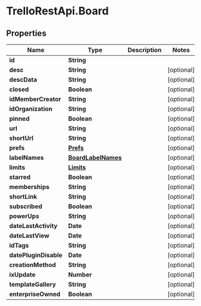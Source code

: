 # TrelloRestApi.Board

## Properties

Name | Type | Description | Notes
------------ | ------------- | ------------- | -------------
**id** | **String** |  | 
**desc** | **String** |  | [optional] 
**descData** | **String** |  | [optional] 
**closed** | **Boolean** |  | [optional] 
**idMemberCreator** | **String** |  | [optional] 
**idOrganization** | **String** |  | [optional] 
**pinned** | **Boolean** |  | [optional] 
**url** | **String** |  | [optional] 
**shortUrl** | **String** |  | [optional] 
**prefs** | [**Prefs**](Prefs.md) |  | [optional] 
**labelNames** | [**BoardLabelNames**](BoardLabelNames.md) |  | [optional] 
**limits** | [**Limits**](.md) |  | [optional] 
**starred** | **Boolean** |  | [optional] 
**memberships** | **String** |  | [optional] 
**shortLink** | **String** |  | [optional] 
**subscribed** | **Boolean** |  | [optional] 
**powerUps** | **String** |  | [optional] 
**dateLastActivity** | **Date** |  | [optional] 
**dateLastView** | **Date** |  | [optional] 
**idTags** | **String** |  | [optional] 
**datePluginDisable** | **Date** |  | [optional] 
**creationMethod** | **String** |  | [optional] 
**ixUpdate** | **Number** |  | [optional] 
**templateGallery** | **String** |  | [optional] 
**enterpriseOwned** | **Boolean** |  | [optional] 



